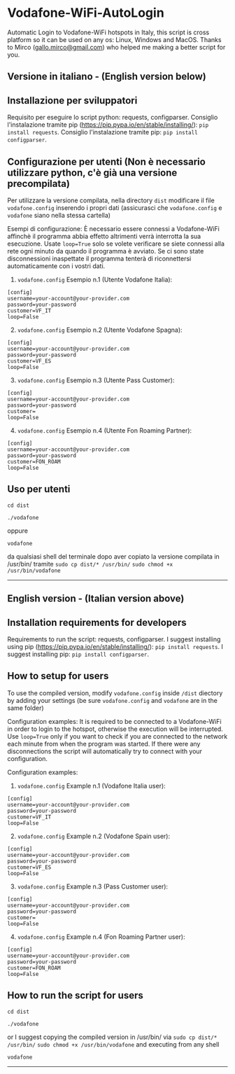 # Vodafone-WiFi-AutoLogin
Automatic Login to Vodafone-WiFi hotspots in Italy, this script is cross platform so it can be used on any os: Linux, Windows and MacOS.
Thanks to Mirco (gallo.mirco@gmail.com) who helped me making a better script for you.

Versione in italiano - (English version below)
------------

Installazione per sviluppatori
-----------
Requisito per eseguire lo script python: requests, configparser.
Consiglio l'instalazione tramite pip (https://pip.pypa.io/en/stable/installing/): `pip install requests`.
Consiglio l'instalazione tramite pip: `pip install configparser`.

Configurazione per utenti (Non è necessario utilizzare python, c'è già una versione precompilata)
-----------
Per utilizzare la versione compilata, nella directory `dist` modificare il file `vodafone.config` inserendo i propri dati (assicurasci che `vodafone.config` e `vodafone` siano nella stessa cartella)

Esempi di configurazione:
È necessario essere connessi a Vodafone-WiFi affinchè il programma abbia effetto altrimenti verrà interrotta la sua esecuzione.
Usate `loop=True` solo se volete verificare se siete connessi alla rete ogni minuto da quando il programma è avviato. Se ci sono state disconnessioni inaspettate il programma tenterà di riconnettersi automaticamente con i vostri dati.
1. `vodafone.config` Esempio n.1 (Utente Vodafone Italia):
```
[config]
username=your-account@your-provider.com
password=your-password
customer=VF_IT
loop=False
```
2. `vodafone.config` Esempio n.2 (Utente Vodafone Spagna):
```
[config]
username=your-account@your-provider.com
password=your-password
customer=VF_ES
loop=False
```
3. `vodafone.config` Esempio n.3 (Utente Pass Customer):
```
[config]
username=your-account@your-provider.com
password=your-password
customer=
loop=False
```
4. `vodafone.config` Esempio n.4 (Utente Fon Roaming Partner):
```
[config]
username=your-account@your-provider.com
password=your-password
customer=FON_ROAM
loop=False
```
Uso per utenti
-----
```
cd dist
```
```
./vodafone
```
oppure
```
vodafone
```
da qualsiasi shell del terminale dopo aver copiato la versione compilata in /usr/bin/ tramite
`sudo cp dist/* /usr/bin/`
`sudo chmod +x /usr/bin/vodafone`

------------

English version - (Italian version above)
------------

Installation requirements for developers
-----------
Requirements to run the script: requests, configparser.
I suggest installing using pip (https://pip.pypa.io/en/stable/installing/): `pip install requests`.
I suggest installing pip: `pip install configparser`.

How to setup for users
-----------
To use the compiled version, modify `vodafone.config` inside  `/dist` diectory by adding your settings (be sure `vodafone.config` and `vodafone` are in the same folder)

Configuration examples:
It is required to be connected to a Vodafone-WiFi in order to login to the hotspot, otherwise the execution will be interrupted.
Use `loop=True` only if you want to check if you are connected to the network each minute from when the program was started. If there were any disconnections the script will automatically try to connect with your configuration.

Configuration examples:
1. `vodafone.config` Example n.1 (Vodafone Italia user):
```
[config]
username=your-account@your-provider.com
password=your-password
customer=VF_IT
loop=False
```
2. `vodafone.config` Example n.2 (Vodafone Spain user):
```
[config]
username=your-account@your-provider.com
password=your-password
customer=VF_ES
loop=False
```
3. `vodafone.config` Example n.3 (Pass Customer user):
```
[config]
username=your-account@your-provider.com
password=your-password
customer=
loop=False
```
4. `vodafone.config` Example n.4 (Fon Roaming Partner user):
```
[config]
username=your-account@your-provider.com
password=your-password
customer=FON_ROAM
loop=False
```
How to run the script for users
-----
```
cd dist
```
```
./vodafone
```
or I suggest copying the compiled version in /usr/bin/ via
`sudo cp dist/* /usr/bin/`
`sudo chmod +x /usr/bin/vodafone`
and executing from any shell
```
vodafone
```
------------
